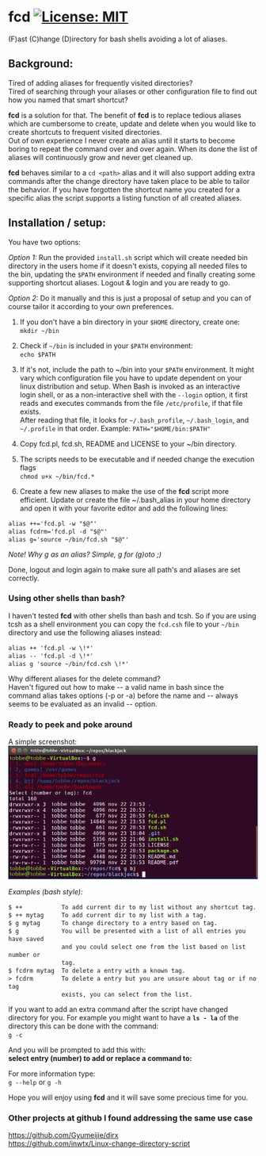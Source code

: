 # fcd [![License: MIT](https://img.shields.io/badge/License-MIT-blue.svg)](https://opensource.org/licenses/MIT)
(F)ast (C)hange (D)irectory for bash shells avoiding a lot of aliases.

## Background:  
Tired of adding aliases for frequently visited directories?  
Tired of searching through your aliases or other configuration file to find 
out how you named that smart shortcut?  

**fcd** is a solution for that. The benefit of **fcd** is to replace tedious
aliases which are cumbersome to create, update and delete when you would like
to create shortcuts to frequent visited directories.  
Out of own experience I never create an alias until it starts to become boring
to repeat the command over and over again. When its done the list of aliases
will continuously grow and never get cleaned up.  

**fcd** behaves similar to a `cd <path>` alias and it will also support adding
extra commands after the change directory have taken place to be able to tailor
the behavior. If you have forgotten the shortcut name you created for a
specific alias the script supports a listing function of all created aliases.  

## Installation / setup:

You have two options:  

*Option 1:* Run the provided `install.sh` script which will create needed bin
directory in the users home if it doesn't exists, copying all needed files to
the bin, updating the `$PATH` environment if needed and finally creating some
supporting shortcut aliases. Logout & login and you are ready to go.  

*Option 2:* Do it manually and this is just a proposal of setup and you can
of course tailor it according to your own preferences.  

1) If you don't have a bin directory in your `$HOME` directory, create one:  
`mkdir ~/bin`

2) Check if `~/bin` is included in your `$PATH` environment:  
`echo $PATH`

3) If it's not, include the path to ~/bin into your `$PATH` environment. It
might vary which configuration file you have to update dependent on your
linux distribution and setup. When Bash is invoked as an interactive login
shell, or as a non-interactive shell with the `--login` option, it first reads
and executes commands from the file `/etc/profile`, if that file exists.  
After reading that file, it looks for `~/.bash_profile`, `~/.bash_login`, and
`~/.profile` in that order. Example: `PATH="$HOME/bin:$PATH"`

4) Copy fcd.pl, fcd.sh, README and LICENSE to your ~/bin directory.

5) The scripts needs to be executable and if needed change the execution flags  
`chmod u+x ~/bin/fcd.*`

6) Create a few new aliases to make the use of the **fcd** script more 
efficient. Update or create the file ~/.bash_alias in your home directory and 
open it with your favorite editor and add the following lines:  
```
alias ++='fcd.pl -w "$@"'
alias fcdrm='fcd.pl -d "$@"'
alias g='source ~/bin/fcd.sh "$@"'
```
*Note! Why g as an alias? Simple, g for (g)oto ;)*

Done, logout and login again to make sure all path's and aliases are set 
correctly.

### Using other shells than bash?
I haven't tested **fcd** with other shells than bash and tcsh. So if you are 
using tcsh as a shell environment you can copy the `fcd.csh` file to your 
`~/bin` directory and use the following aliases instead:  
```
alias ++ 'fcd.pl -w \!*'
alias -- 'fcd.pl -d \!*'  
alias g 'source ~/bin/fcd.csh \!*'  
```

Why different aliases for the delete command?  
Haven't figured out how to make -- a valid name in bash since the command 
alias takes options (-p or -a) before the name and -- always seems to be 
evaluated as an invalid -- option.

### Ready to peek and poke around

A simple screenshot:  
![](./screenshot.png)

*Examples (bash style):*  
```
$ ++           To add current dir to my list without any shortcut tag.
$ ++ mytag     To add current dir to my list with a tag.
$ g mytag      To change directory to a entry based on tag.
$ g            You will be presented with a list of all entries you have saved
               and you could select one from the list based on list number or
               tag.
$ fcdrm mytag  To delete a entry with a known tag.
> fcdrm        To delete a entry but you are unsure about tag or if no tag
               exists, you can select from the list.

```			   
If you want to add an extra command after the script have changed directory 
for you. For example you might want to have a **`ls - la`** of the directory 
this can be done with the command:  
`g -c`

And you will be prompted to add this with:  
**select entry (number) to add or replace a command to:**  

For more information type:  
`g --help` or `g -h`

Hope you will enjoy using **fcd** and it will save some precious time for you.  

### Other projects at github I found addressing the same use case 

<https://github.com/Gyumeijie/dirx>  
<https://github.com/inwtx/Linux-change-directory-script>
